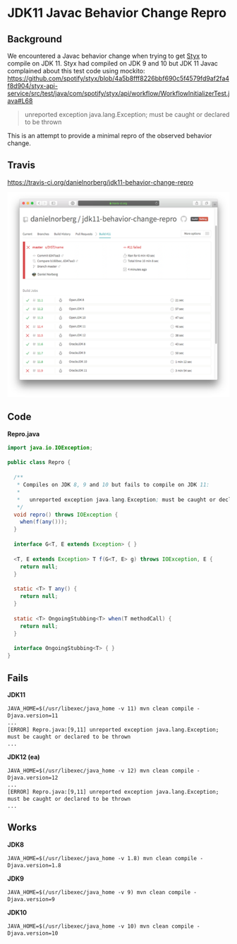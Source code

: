 # JDK11 Javac Behavior Change Repro

## Background

We encountered a Javac behavior change when trying to get [Styx](https://github.com/spotify/styx/) to compile on JDK 11. Styx had compiled on JDK 9 and 10 but JDK 11 Javac complained about this test code using mockito: https://github.com/spotify/styx/blob/4a5b8fff8226bbf690c5f4579fd9af2fa4f8d904/styx-api-service/src/test/java/com/spotify/styx/api/workflow/WorkflowInitializerTest.java#L68

> unreported exception java.lang.Exception; must be caught or declared to be thrown

This is an attempt to provide a minimal repro of the observed behavior change.

## Travis

https://travis-ci.org/danielnorberg/jdk11-behavior-change-repro

![Travis](travis.png?raw=true "Travis")

## Code

**Repro.java**
```java
import java.io.IOException;

public class Repro {

  /**
   * Compiles on JDK 8, 9 and 10 but fails to compile on JDK 11:
   *
   *   unreported exception java.lang.Exception; must be caught or declared to be thrown
   */
  void repro() throws IOException {
    when(f(any()));
  }

  interface G<T, E extends Exception> { }

  <T, E extends Exception> T f(G<T, E> g) throws IOException, E {
    return null;
  }

  static <T> T any() {
    return null;
  }

  static <T> OngoingStubbing<T> when(T methodCall) {
    return null;
  }

  interface OngoingStubbing<T> { }
}
```

## Fails

**JDK11**

    JAVA_HOME=$(/usr/libexec/java_home -v 11) mvn clean compile -Djava.version=11
    ...
    [ERROR] Repro.java:[9,11] unreported exception java.lang.Exception; must be caught or declared to be thrown
    ...

**JDK12 (ea)**

    JAVA_HOME=$(/usr/libexec/java_home -v 12) mvn clean compile -Djava.version=12
    ...
    [ERROR] Repro.java:[9,11] unreported exception java.lang.Exception; must be caught or declared to be thrown
    ...


## Works

**JDK8**

    JAVA_HOME=$(/usr/libexec/java_home -v 1.8) mvn clean compile -Djava.version=1.8

**JDK9**

    JAVA_HOME=$(/usr/libexec/java_home -v 9) mvn clean compile -Djava.version=9

**JDK10**

    JAVA_HOME=$(/usr/libexec/java_home -v 10) mvn clean compile -Djava.version=10
